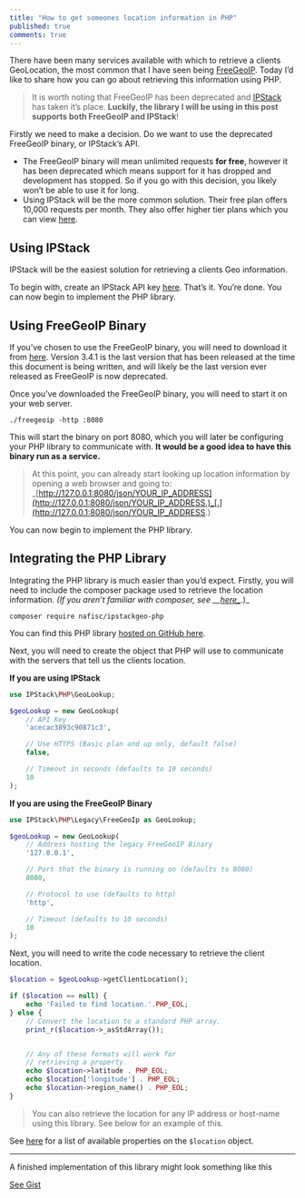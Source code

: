 ```yaml
---
title: "How to get someones location information in PHP"
published: true
comments: true
---
```


There have been many services available with which to retrieve a clients GeoLocation, the most common that I have seen being [FreeGeoIP](https://github.com/fiorix/freegeoip). Today I’d like to share how you can go about retrieving this information using PHP.

> It is worth noting that FreeGeoIP has been deprecated and [IPStack](https://ipstack.com) has taken it’s place. **Luckily, the library I will be using in this post supports both FreeGeoIP and IPStack**!

Firstly we need to make a decision. Do we want to use the deprecated FreeGeoIP binary, or IPStack’s API.

  * The FreeGeoIP binary will mean unlimited requests **for free**, however it has been deprecated which means support for it has dropped and development has stopped. So if you go with this decision, you likely won’t be able to use it for long.
  * Using IPStack will be the more common solution. Their free plan offers 10,000 requests per month. They also offer higher tier plans which you can view [here](https://ipstack.com/product).

## Using IPStack

IPStack will be the easiest solution for retrieving a clients Geo information.

To begin with, create an IPStack API key [here](https://ipstack.com/product). That’s it. You’re done. You can now begin to implement the PHP library.

## Using FreeGeoIP Binary

If you’ve chosen to use the FreeGeoIP binary, you will need to download it from [here](https://github.com/fiorix/freegeoip/releases). Version 3.4.1 is the last version that has been released at the time this document is being written, and will likely be the last version ever released as FreeGeoIP is now deprecated.

Once you’ve downloaded the FreeGeoIP binary, you will need to start it on your web server.

```shell
./freegeoip -http :8080
```

This will start the binary on port 8080, which you will later be configuring your PHP library to communicate with. **It would be a good idea to have this binary run as a service.**

> At this point, you can already start looking up location information by opening a web browser and going to: _[http://127.0.0.1:8080/json/YOUR_IP_ADDRESS](http://127.0.0.1:8080/json/YOUR_IP_ADDRESS.)_[.](http://127.0.0.1:8080/json/YOUR_IP_ADDRESS.)

You can now begin to implement the PHP library.

## Integrating the PHP Library

Integrating the PHP library is much easier than you’d expect. Firstly, you will need to include the composer package used to retrieve the location information. _(If you aren’t familiar with composer, see __[here_](https://getcomposer.org/doc/01-basic-usage.md)_.)_

```shell
composer require nafisc/ipstackgeo-php
```

You can find this PHP library [hosted on GitHub here](https://github.com/nathan-fiscaletti/ipstackgeo-php).

Next, you will need to create the object that PHP will use to communicate with the servers that tell us the clients location.

**If you are using IPStack**

```php        
use IPStack\PHP\GeoLookup;

$geoLookup = new GeoLookup(
    // API Key
    'acecac3893c90871c3',

    // Use HTTPS (Basic plan and up only, default false)
    false,

    // Timeout in seconds (defaults to 10 seconds)
    10
);
```

**If you are using the FreeGeoIP Binary**

```php 
use IPStack\PHP\Legacy\FreeGeoIp as GeoLookup;

$geoLookup = new GeoLookup(
    // Address hosting the legacy FreeGeoIP Binary
    '127.0.0.1',

    // Port that the binary is running on (defaults to 8080)
    8080,

    // Protocol to use (defaults to http)
    'http',

    // Timeout (defaults to 10 seconds)
    10
);
```

Next, you will need to write the code necessary to retrieve the client location.
    
```php
$location = $geoLookup->getClientLocation();

if ($location == null) {
    echo 'Failed to find location.'.PHP_EOL;
} else {
    // Convert the location to a standard PHP array.
    print_r($location->_asStdArray());


    // Any of these formats will work for
    // retrieving a property.
    echo $location->latitude . PHP_EOL;
    echo $location['longitude'] . PHP_EOL;
    echo $location->region_name() . PHP_EOL;
}
```

> You can also retrieve the location for any IP address or host-name using this library. See below for an example of this.

See [here](https://github.com/nathan-fiscaletti/ipstackgeo-php/blob/v1.3/src/IPStack/Location.php) for a list of available properties on the `$location` object.

---

A finished implementation of this library might look something like this

[See Gist](https://gist.github.com/nathan-fiscaletti/260491c0f8d7e80ee2bbc27f3a732072)